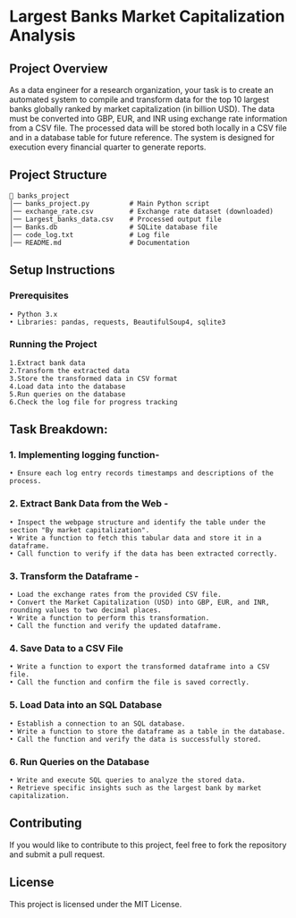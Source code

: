 # Largest Banks Market Capitalization Analysis

## Project Overview

As a data engineer for a research organization, your task is to create an automated system to compile and transform data for the top 10 largest banks globally ranked by market capitalization (in billion USD). The data must be converted into GBP, EUR, and INR using exchange rate information from a CSV file. The processed data will be stored both locally in a CSV file and in a database table for future reference. The system is designed for execution every financial quarter to generate reports.

## Project Structure
```
📁 banks_project
│── banks_project.py          # Main Python script
│── exchange_rate.csv         # Exchange rate dataset (downloaded)
│── Largest_banks_data.csv    # Processed output file
│── Banks.db                  # SQLite database file
│── code_log.txt              # Log file
│── README.md                 # Documentation

```
## Setup Instructions
### Prerequisites
    • Python 3.x
    • Libraries: pandas, requests, BeautifulSoup4, sqlite3
### Running the Project
    1.Extract bank data
    2.Transform the extracted data
    3.Store the transformed data in CSV format
    4.Load data into the database
    5.Run queries on the database
    6.Check the log file for progress tracking


## Task Breakdown:
### 1. Implementing logging function- 
    • Ensure each log entry records timestamps and descriptions of the process.

### 2. Extract Bank Data from the Web -
    • Inspect the webpage structure and identify the table under the section "By market capitalization".
    • Write a function to fetch this tabular data and store it in a dataframe.
    • Call function to verify if the data has been extracted correctly.

### 3. Transform the Dataframe -
    • Load the exchange rates from the provided CSV file.
    • Convert the Market Capitalization (USD) into GBP, EUR, and INR, rounding values to two decimal places.
    • Write a function to perform this transformation.
    • Call the function and verify the updated dataframe.

### 4. Save Data to a CSV File
    • Write a function to export the transformed dataframe into a CSV file.
    • Call the function and confirm the file is saved correctly.

### 5. Load Data into an SQL Database
    • Establish a connection to an SQL database.
    • Write a function to store the dataframe as a table in the database.
    • Call the function and verify the data is successfully stored.

### 6.  Run Queries on the Database
    • Write and execute SQL queries to analyze the stored data.
    • Retrieve specific insights such as the largest bank by market capitalization.

## Contributing
If you would like to contribute to this project, feel free to fork the repository and submit a pull request.

## License
This project is licensed under the MIT License.
